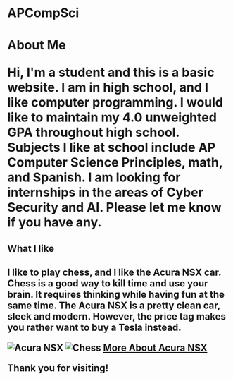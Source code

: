 # APCompSci
<!DOCTYPE html>
<body>
<h1>About Me</h>
<p>Hi, I'm a student and this is a basic website. I am in high school, and I like computer programming. I would like to maintain my 4.0 unweighted GPA throughout high school. Subjects I like at school include AP Computer Science Principles, math, and Spanish. I am looking for internships in the areas of Cyber Security and AI. Please let me know if you have any.</p>
<h2>What I like<h2>
<p>I like to play chess, and I like the Acura NSX car. Chess is a good way to kill time and use your brain. It requires thinking while having fun at the same time. The Acura NSX is a pretty clean car, sleek and modern. However, the price tag makes you rather want to buy a Tesla instead. <p>
<img src="https://media.istockphoto.com/id/1079981024/photo/acura-nsx-2017.jpg?s=2048x2048&w=is&k=20&c=Rdk10v5DS4oDSE2bvftOiWyMtrCRlvLiXw0PhY8uYOk=" alt="Acura NSX">
<img src="https://media.istockphoto.com/id/1141057470/vector/vector-realistic-3d-chess-pieces-chessboard-set.jpg?s=2048x2048&w=is&k=20&c=XJl9aq--39cXekz3xsN4QPZqAZWSKRenjAdVwbwU2W4=" alt="Chess">
<a href="https://en.wikipedia.org/wiki/Honda_NSX ">More About Acura NSX</a>
<p>Thank you for visiting!</p>
</body>
